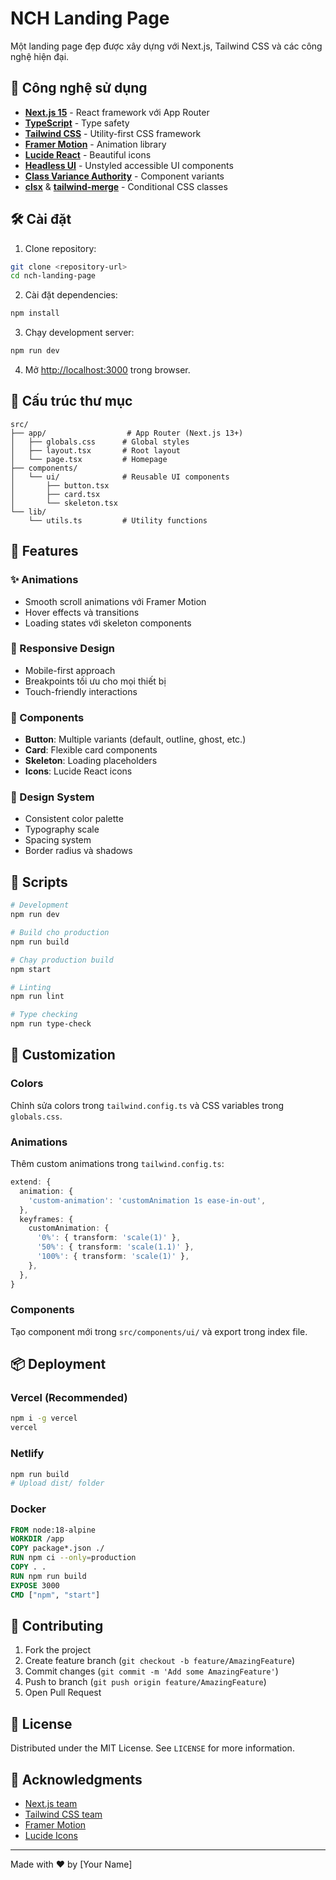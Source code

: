 # NCH Landing Page

Một landing page đẹp được xây dựng với Next.js, Tailwind CSS và các công nghệ hiện đại.

## 🚀 Công nghệ sử dụng

- **[Next.js 15](https://nextjs.org/)** - React framework với App Router
- **[TypeScript](https://www.typescriptlang.org/)** - Type safety
- **[Tailwind CSS](https://tailwindcss.com/)** - Utility-first CSS framework
- **[Framer Motion](https://www.framer.com/motion/)** - Animation library
- **[Lucide React](https://lucide.dev/)** - Beautiful icons
- **[Headless UI](https://headlessui.com/)** - Unstyled accessible UI components
- **[Class Variance Authority](https://cva.style/docs)** - Component variants
- **[clsx](https://github.com/lukeed/clsx)** & **[tailwind-merge](https://github.com/dcastil/tailwind-merge)** - Conditional CSS classes

## 🛠️ Cài đặt

1. Clone repository:
```bash
git clone <repository-url>
cd nch-landing-page
```

2. Cài đặt dependencies:
```bash
npm install
```

3. Chạy development server:
```bash
npm run dev
```

4. Mở [http://localhost:3000](http://localhost:3000) trong browser.

## 📁 Cấu trúc thư mục

```
src/
├── app/                  # App Router (Next.js 13+)
│   ├── globals.css      # Global styles
│   ├── layout.tsx       # Root layout
│   └── page.tsx         # Homepage
├── components/
│   └── ui/              # Reusable UI components
│       ├── button.tsx
│       ├── card.tsx
│       └── skeleton.tsx
└── lib/
    └── utils.ts         # Utility functions
```

## 🎨 Features

### ✨ Animations
- Smooth scroll animations với Framer Motion
- Hover effects và transitions
- Loading states với skeleton components

### 📱 Responsive Design
- Mobile-first approach
- Breakpoints tối ưu cho mọi thiết bị
- Touch-friendly interactions

### 🎯 Components
- **Button**: Multiple variants (default, outline, ghost, etc.)
- **Card**: Flexible card components
- **Skeleton**: Loading placeholders
- **Icons**: Lucide React icons

### 🌈 Design System
- Consistent color palette
- Typography scale
- Spacing system
- Border radius và shadows

## 🧰 Scripts

```bash
# Development
npm run dev

# Build cho production
npm run build

# Chạy production build
npm start

# Linting
npm run lint

# Type checking
npm run type-check
```

## 🎨 Customization

### Colors
Chỉnh sửa colors trong `tailwind.config.ts` và CSS variables trong `globals.css`.

### Animations
Thêm custom animations trong `tailwind.config.ts`:

```typescript
extend: {
  animation: {
    'custom-animation': 'customAnimation 1s ease-in-out',
  },
  keyframes: {
    customAnimation: {
      '0%': { transform: 'scale(1)' },
      '50%': { transform: 'scale(1.1)' },
      '100%': { transform: 'scale(1)' },
    },
  },
}
```

### Components
Tạo component mới trong `src/components/ui/` và export trong index file.

## 📦 Deployment

### Vercel (Recommended)
```bash
npm i -g vercel
vercel
```

### Netlify
```bash
npm run build
# Upload dist/ folder
```

### Docker
```dockerfile
FROM node:18-alpine
WORKDIR /app
COPY package*.json ./
RUN npm ci --only=production
COPY . .
RUN npm run build
EXPOSE 3000
CMD ["npm", "start"]
```

## 🤝 Contributing

1. Fork the project
2. Create feature branch (`git checkout -b feature/AmazingFeature`)
3. Commit changes (`git commit -m 'Add some AmazingFeature'`)
4. Push to branch (`git push origin feature/AmazingFeature`)
5. Open Pull Request

## 📄 License

Distributed under the MIT License. See `LICENSE` for more information.

## 🙏 Acknowledgments

- [Next.js team](https://nextjs.org/docs)
- [Tailwind CSS team](https://tailwindcss.com/)
- [Framer Motion](https://www.framer.com/motion/)
- [Lucide Icons](https://lucide.dev/)

---

Made with ❤️ by [Your Name]
